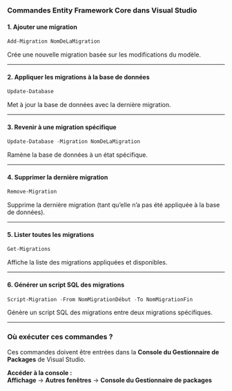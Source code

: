 ﻿### Commandes Entity Framework Core dans Visual Studio

#### **1. Ajouter une migration**
```powershell
Add-Migration NomDeLaMigration
```
Crée une nouvelle migration basée sur les modifications du modèle.

---

#### **2. Appliquer les migrations à la base de données**
```powershell
Update-Database
```
Met à jour la base de données avec la dernière migration.

---

#### **3. Revenir à une migration spécifique**
```powershell
Update-Database -Migration NomDeLaMigration
```
Ramène la base de données à un état spécifique.

---

#### **4. Supprimer la dernière migration**
```powershell
Remove-Migration
```
Supprime la dernière migration (tant qu’elle n’a pas été appliquée à la base de données).

---

#### **5. Lister toutes les migrations**
```powershell
Get-Migrations
```
Affiche la liste des migrations appliquées et disponibles.

---

#### **6. Générer un script SQL des migrations**
```powershell
Script-Migration -From NomMigrationDébut -To NomMigrationFin
```
Génère un script SQL des migrations entre deux migrations spécifiques.

---

### **Où exécuter ces commandes ?**
Ces commandes doivent être entrées dans la **Console du Gestionnaire de Packages** de Visual Studio.

**Accéder à la console :**  
**Affichage** → **Autres fenêtres** → **Console du Gestionnaire de packages**

